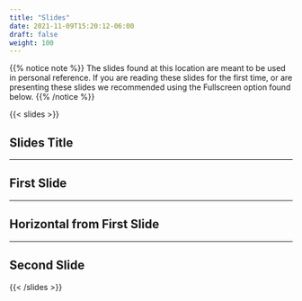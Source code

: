 ```yaml
---
title: "Slides"
date: 2021-11-09T15:20:12-06:00
draft: false
weight: 100
---
```


{{% notice note %}}
The slides found at this location are meant to be used in personal reference. If you are reading these slides for the first time, or are presenting these slides we recommended using the Fullscreen option found below.
{{% /notice %}}

{{< slides >}}

## Slides Title

---

## First Slide

___

## Horizontal from First Slide

---

## Second Slide

{{< /slides >}}